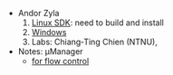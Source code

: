 * Andor Zyla
  1. [Linux SDK](https://lima1.readthedocs.io/en/latest/camera/andor3/doc/): need to build and install
  1. [Windows](https://www.scivision.dev/andor-neo-windows-sdk3-install/)
  1. Labs: Chiang‐Ting Chien (NTNU), 
* Notes: µManager
  * [for flow control](https://github.com/vanNimwegenLab/MiM_NikonTi/blob/master/Docs/NikonTi_hardware_triggering.md)
